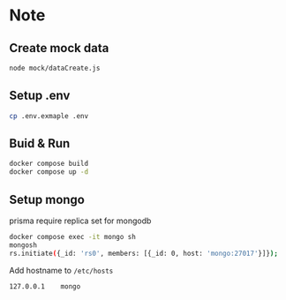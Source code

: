 # Note

## Create mock data

```bash
node mock/dataCreate.js
```

## Setup .env

```bash
cp .env.exmaple .env
```

## Buid & Run

```bash
docker compose build
docker compose up -d
```

## Setup mongo

prisma require replica set for mongodb

```bash
docker compose exec -it mongo sh
mongosh
rs.initiate({_id: 'rs0', members: [{_id: 0, host: 'mongo:27017'}]});
```

Add hostname to `/etc/hosts`

```
127.0.0.1    mongo
```
